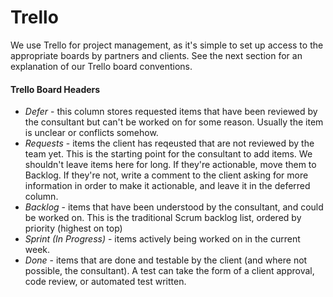 # Trello

We use Trello for project management, as it's simple to set up access to the appropriate boards by partners and clients. See the next section for an explanation of our Trello board conventions.

#### Trello Board Headers

  * *Defer* - this column stores requested items that have been reviewed by the consultant but can't be worked on for some reason. Usually the item is unclear or conflicts somehow.
  * *Requests* - items the client has reqeusted that are not reviewed by the team yet. This is the starting point for the consultant to add items. We shouldn't leave items here for long. If they're actionable, move them to Backlog. If they're not, write a comment to the client asking for more information in order to make it actionable, and leave it in the deferred column.
  * *Backlog* - items that have been understood by the consultant, and could be worked on. This is the traditional Scrum backlog list, ordered by priority (highest on top)
  * *Sprint (In Progress)* - items actively being worked on in the current week.
  * *Done* - items that are done and testable by the client (and where not possible, the consultant). A test can take the form of a client approval, code review, or automated test written.
